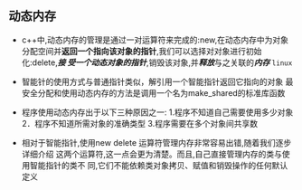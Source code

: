 ## 动态内存
-  c++中,动态内存的管理是通过一对运算符来完成的:new,在动态内存中为对象分配空间并**返回一个指向该对象的指针**,我们可以选择对对象进行初始化:delete,***接
受一个动态对象的指针***,销毁该对象,并***释放***与之关联的***内存***
`linux`
- 智能针的使用方式与普通指针类似，解引用一个智能指针返回它指向的对象 最安全分配和使用动态内存的方法是调用一个名为make_shared的标准库函数

- 程序使用动态内存出于以下三种原因之一:
1.程序不知道自己需要使用多少对象
2．程序不知道所需对象的准确类型
3.程序需要在多个对象间共享数

- 相对于智能指针,使用new delete 运算符管理内存非常容易出错,随着我们逐步详细介绍
这两个运算符,这一点会更为清楚。而且,自己直接管理内存的类与使用智能指针的类不
同,它们不能依赖类对象拷贝、赋值和销毁操作的任何默认定义

